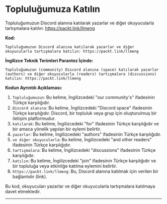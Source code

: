 # Topluluğumuza Katılın

Topluluğumuzun Discord alanına katılarak yazarlar ve diğer okuyucularla tartışmalara katılın: https://packt.link/llmeng

**Kod:**
```
Topluluğumuzun Discord alanına katılarak yazarlar ve diğer okuyucularla tartışmalara katılın: https://packt.link/llmeng
```

**İngilizce Teknik Terimleri Parantez İçinde:**
```
Topluluğumuzun (community) Discord alanına (space) katılarak yazarlar (authors) ve diğer okuyucularla (readers) tartışmalara (discussions) katılın: https://packt.link/llmeng
```

**Kodun Ayrıntılı Açıklaması:**

1. `Topluluğumuzun`: Bu kelime, İngilizcedeki "our community's" ifadesinin Türkçe karşılığıdır. 
2. `Discord alanına`: Bu kelime, İngilizcedeki "Discord space" ifadesinin Türkçe karşılığıdır. Discord, bir topluluk veya grup için oluşturulmuş bir iletişim platformudur.
3. `katılarak`: Bu kelime, İngilizcedeki "for" ifadesinin Türkçe karşılığıdır ve bir amaca yönelik yapılan bir eylemi belirtir.
4. `yazarlar`: Bu kelime, İngilizcedeki "authors" ifadesinin Türkçe karşılığıdır.
5. `ve diğer okuyucularla`: Bu kelime, İngilizcedeki "and other readers" ifadesinin Türkçe karşılığıdır.
6. `tartışmalara`: Bu kelime, İngilizcedeki "discussions" ifadesinin Türkçe karşılığıdır.
7. `katılın`: Bu kelime, İngilizcedeki "join" ifadesinin Türkçe karşılığıdır ve bir topluluğa veya etkinliğe katılma eylemini belirtir.
8. `https://packt.link/llmeng`: Bu, Discord alanına katılmak için verilen bir bağlantıdır (link). 

Bu kod, okuyucuları yazarlar ve diğer okuyucularla tartışmalara katılmaya davet etmektedir.

---

